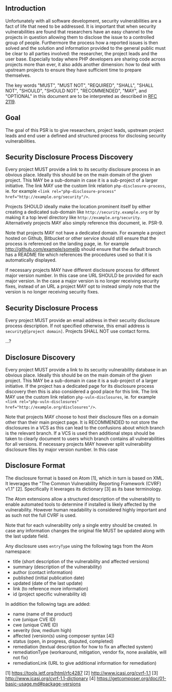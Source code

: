 ## Introduction

Unfortunately with all software development, security vulnerabilities are a
fact of life that need to be addressed. It is important that when security
vulnerabilities are found that researchers have an easy channel to the
projects in question allowing them to disclose the issue to a controlled
group of people. Furthermore the process how a reported issues is then
solved and the solution and information provided to the general public must
be clear to all parties involved: the researcher, the project leads and
the user base. Especially today where PHP developers are sharing code across
projects more than ever, it also adds another dimension: how to deal with
upstream projects to ensure they have sufficient time to prepare themselves.

The key words "MUST", "MUST NOT", "REQUIRED", "SHALL", "SHALL NOT", "SHOULD",
"SHOULD NOT", "RECOMMENDED", "MAY", and "OPTIONAL" in this document are to be
interpreted as described in [RFC 2119][].

[RFC 2119]: http://tools.ietf.org/html/rfc2119

## Goal

The goal of this PSR is to give researchers, project leads, upstream project
leads and end user a defined and structured process for disclosing security
vulnerabilities.

## Security Disclosure Process Discovery

Every project MUST provide a link to its security disclosure process in
an obvious place. Ideally this should be on the main domain of the given
project. This MAY be a sub-domain in case it is a sub-project of a larger
initiative. The link MAY use the custom link relation
``php-disclosure-process``, ie. for example
``<link rel="php-disclosure-process" href="http://example.org/security"/>``.

Projects SHOULD ideally make the location prominent itself
by either creating a dedicated sub-domain like ``http://security.example.org``
or by making it a top level directory like ``http://example.org/security``.
Alternatively projects MAY also simply reference this document, ie. PSR-9.

Note that projects MAY not have a dedicated domain. For example a project
hosted on Github, Bitbucket or other service should still ensure that the
process is referenced on the landing page, ie. for example
http://github.com/example/somelib should ensure that the default branch
has a README file which references the procedures used so that it is
automatically displayed.

If necessary projects MAY have different disclosure process
for different major version number. In this case one URL SHOULD be provided
for each major version. In the case a major version is no longer receiving
security fixes, instead of an URL a project MAY opt to instead simply
note that the version is no longer receiving security fixes.

## Security Disclosure Process

Every project MUST provide an email address in their security disclosure
process description. If not specified otherwise, this email address is
``security@[project domain]``. Projects SHALL NOT use contact forms.

...?

## Disclosure Discovery

Every project MUST provide a link to its security vulnerability database in
an obvious place. Ideally this should be on the main domain of the given
project. This MAY be a sub-domain in case it is a sub-project of a larger
initiative. If the project has a dedicated page for its disclosure process
discovery then this is also considered a good place for this link.
The link MAY use the custom link relation ``php-vuln-disclosures``,
ie. for example
``<link rel="php-vuln-disclosures" href="http://example.org/disclosures"/>``.

Note that projects MAY choose to host their disclosure files on a domain
other than their main project page. It is RECOMMENDED to not store the
disclosures in a VCS as this can lead to the confusions about which branch
is the relevant branch. If a VCS is used then additional steps should be taken
to clearly document to users which branch contains all vulnerabilities for
all versions. If necessary projects MAY however split vulnerability disclosure
files by major version number. In this case

## Disclosure Format

The disclosure format is based on Atom [1], which in turn is based on XML. It
leverages the "The Common Vulnerability Reporting Framework (CVRF) v1.1" [2].
Specifically it leverages its dictionary [3] as its base terminology.

The Atom extensions allow a structured description of the vulnerability to
enable automated tools to determine if installed is likely affected by the
vulnerability. However human readability is considered highly important and as
such not the full CVRF is used.

Note that for each vulnerability only a single entry should be created. In case
any information changes the original file MUST be updated along with the last
update field.

Any disclosure uses ``entryType`` using the following tags from the Atom namespace:

* title (short description of the vulnerability and affected versions)
* summary (description of the vulnerability)
* author (contact information)
* published (initial publication date)
* updated (date of the last update)
* link (to reference more information)
* id (project specific vulnerability id)

In addition the following tags are added:

* name (name of the product)
* cve (unique CVE ID)
* cwe (unique CWE ID)
* severity (low, medium high)
* affected (version(s) using composer syntax [4])
* status (open, in progress, disputed, completed)
* remediation (textual description for how to fix an affected system)
* remediationType (workaround, mitigation, vendor fix, none available, will not fix)
* remediationLink (URL to give additional information for remediation)

[1] https://tools.ietf.org/html/rfc4287
[2] http://www.icasi.org/cvrf-1.1
[3] http://www.icasi.org/cvrf-1.1-dictionary
[4] https://getcomposer.org/doc/01-basic-usage.md#package-versions